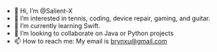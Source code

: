 - 👋 Hi, I’m @Salient-X
- 👀 I’m interested in tennis, coding, device repair, gaming, and guitar.
- 🌱 I’m currently learning Swift.
- 💞️ I’m looking to collaborate on Java or Python projects
- 📫 How to reach me: My email is brynxu@gmail.com

<!---
Salient-X/Salient-X is a ✨ special ✨ repository because its `README.md` (this file) appears on your GitHub profile.
You can click the Preview link to take a look at your changes.
--->
